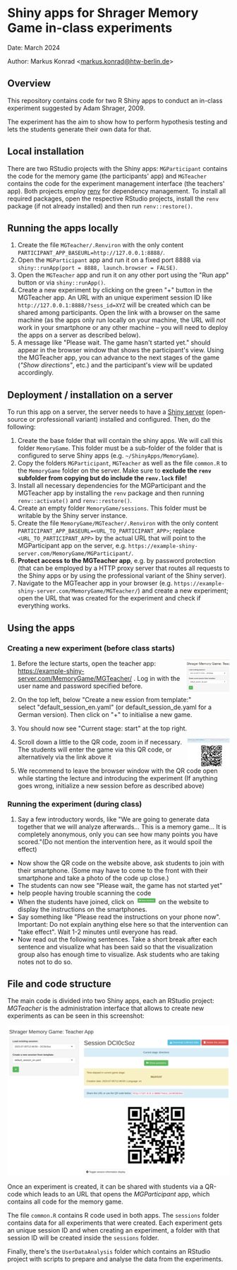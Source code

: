 # Shiny apps for Shrager Memory Game in-class experiments

Date: March 2024

Author: Markus Konrad <[markus.konrad\@htw-berlin.de](mailto:markus.konrad@htw-berlin.de)>

## Overview

This repository contains code for two R Shiny apps to conduct an in-class experiment suggested by Adam Shrager, 2009.

The experiment has the aim to show how to perform hypothesis testing and lets the students generate their own data for that.

## Local installation

There are two RStudio projects with the Shiny apps: `MGParticipant` contains the code for the memory game (the participants' app) and `MGTeacher` contains the code for the experiment management interface (the teachers' app). Both projects employ [renv](https://rstudio.github.io/renv/) for dependency management. To install all required packages, open the respective RStudio projects, install the `renv` package (if not already installed) and then run `renv::restore()`.

## Running the apps locally

1. Create the file `MGTeacher/.Renviron` with the only content `PARTICIPANT_APP_BASEURL=http://127.0.0.1:8888/`.
2. Open the `MGParticipant` app and run it on a fixed port 8888 via `shiny::runApp(port = 8888, launch.browser = FALSE)`.
3. Open the `MGTeacher` app and run it on any other port using the "Run app" button or via `shiny::runApp()`.
4. Create a new experiment by clicking on the green "+" button in the MGTeacher app. An URL with an unique experiment session ID like `http://127.0.0.1:8888/?sess_id=XYZ` will be created which can be shared among participants. Open the link with a browser on the same machine (as the apps only run locally on your machine, the URL will *not* work in your smartphone or any other machine – you will need to deploy the apps on a server as described below).
5. A message like "Please wait. The game hasn't started yet." should appear in the browser window that shows the participant's view. Using the MGTeacher app, you can advance to the next stages of the game (*"Show directions"*, etc.) and the participant's view will be updated accordingly.

## Deployment / installation on a server

To run this app on a server, the server needs to have a [Shiny server](https://docs.posit.co/shiny-server/) (open-source or professionall variant) installed and configured. Then, do the following:

1. Create the base folder that will contain the shiny apps. We will call this folder `MemoryGame`. This folder must be a sub-folder of the folder that is configured to serve Shiny apps (e.g. `~/ShinyApps/MemoryGame`).
2. Copy the folders `MGParticipant`, `MGTeacher` as well as the file `common.R` to the `MemoryGame` folder on the server. Make sure to **exclude the `renv` subfolder from copying but do include the `renv.lock` file!**
3. Install all necessary dependencies for the MGParticipant and the MGTeacher app by installing the `renv` package and then running `renv::activate()` and `renv::restore()`.
4. Create an empty folder `MemoryGame/sessions`. This folder must be writable by the Shiny server instance.
5. Create the file `MemoryGame/MGTeacher/.Renviron` with the only content `PARTICIPANT_APP_BASEURL=<URL_TO_PARTICIPANT_APP>`; replace `<URL_TO_PARTICIPANT_APP>` by the actual URL that will point to the MGParticipant app on the server, e.g. `https://example-shiny-server.com/MemoryGame/MGParticipant/`.
6. **Protect access to the MGTeacher app**, e.g. by password protection (that can be employed by a HTTP proxy server that routes all requests to the Shiny apps or by using the professional variant of the Shiny server).
7. Navigate to the MGTeacher app in your browser (e.g. `https://example-shiny-server.com/MemoryGame/MGTeacher/`) and create a new experiment; open the URL that was created for the experiment and check if everything works.

## Using the apps

### Creating a new experiment (before class starts)
 <img align="right" width=20% height=20% src="docs_images/create_session.jpg">
 
1. Before the lecture starts, open the teacher app: https://example-shiny-server.com/MemoryGame/MGTeacher/ . Log in with the user name and password specified before.
2. On the top left, below "Create a new ession from template:"  
   select "default_session_en.yaml" (or default_session_de.yaml for a German version). Then click on "+" to initialise a new game.
3. You should now see "Current stage: start" at the top right.


4. Scroll down a little to the QR code, zoom in if necessary.  <img align="right" width=20% height=20% src="docs_images/qr.jpg"> The students will enter the game via this QR code, or alternatively via the link above it
5. We recommend to leave the browser window with the QR code open while starting the lecture and introducing the experiment
(If anything goes wrong, initialize a new session before as described above)


### Running the experiment (during class)

1. Say a few introductory words, like "We are going to generate data together that we will analyze afterwards... This is a memory game... It is completely anonymous, only you can see how many points you have scored."(Do not mention the intervention here, as it would spoil the effect)
- Now show the QR code on the website above, ask students to join with their smartphone. (Some may have to come to the front with their smartphone and take a photo of the code up close.)
- The students can now see "Please wait, the game has not started yet"
- help people having trouble scanning the code
- When the students have joined, click on <img  width=10% height=10% src="docs_images/show_directions.jpg">  on the website to display the instructions on the smartphones.
- Say something like "Please read the instructions on your phone now". Important: Do not explain anything else here so that the intervention can "take effect". Wait 1-2 minutes until everyone has read.
- Now read out the following sentences. Take a short break after each sentence and visualize what has been said so that the visualization group also has enough time to visualize. Ask students who are taking notes not to do so.

## File and code structure

The main code is divided into two Shiny apps, each an RStudio project: *MGTeacher* is the administration interface that allows to create new experiments as can be seen in this screenshot:

[![MGTeacher interface](docs_images/mgteacher_interface.png)](docs_images/mgteacher_interface.png)

Once an experiment is created, it can be shared with students via a QR-code which leads to an URL that opens the *MGParticipant* app, which contains all code for the memory game.

The file `common.R` contains R code used in both apps. The `sessions` folder contains data for all experiments that were created. Each experiment gets an unique session ID and when creating an experiment, a folder with that session ID will be created inside the `sessions` folder.

Finally, there's the `UserDataAnalysis` folder which contains an RStudio project with scripts to prepare and analyse the data from the experiments.
